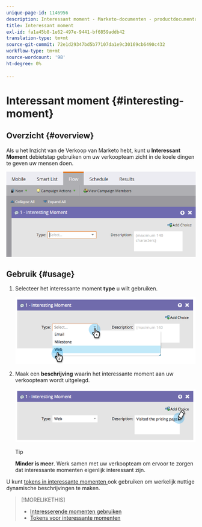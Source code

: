 ```yaml
---
unique-page-id: 1146956
description: Interessant moment - Marketo-documenten - productdocumentatie
title: Interessant moment
exl-id: fa1a45b8-1e62-497e-9441-bf6859addb42
translation-type: tm+mt
source-git-commit: 72e1d29347bd5b77107da1e9c30169cb6490c432
workflow-type: tm+mt
source-wordcount: '98'
ht-degree: 0%

---
```


# Interessant moment {#interesting-moment}

## Overzicht {#overview}

Als u het Inzicht van de Verkoop van Marketo hebt, kunt u **Interessant Moment** debietstap gebruiken om uw verkoopteam zicht in de koele dingen te geven uw mensen doen.

![](assets/image2016-1-27-11-3a0-3a21.png)

## Gebruik {#usage}

1. Selecteer het interessante moment **type** u wilt gebruiken.

   ![](assets/image2014-9-22-10-3a49-3a51.png)

1. Maak een **beschrijving** waarin het interessante moment aan uw verkoopteam wordt uitgelegd.

   ![](assets/image2014-9-22-10-3a49-3a55.png)

   >[!TIP]
   >
   >**Minder is meer**. Werk samen met uw verkoopteam om ervoor te zorgen dat interessante momenten eigenlijk interessant zijn.

U kunt [tokens in interessante momenten ](/help/marketo/product-docs/marketo-sales-insight/msi-for-salesforce/features/tabs-in-the-msi-panel/interesting-moments/tokens-for-interesting-moments.md) ook gebruiken om werkelijk nuttige dynamische beschrijvingen te maken.

>[!MORELIKETHIS]
>
>* [Interesserende momenten gebruiken](/help/marketo/product-docs/marketo-sales-insight/msi-for-salesforce/features/tabs-in-the-msi-panel/interesting-moments/using-interesting-moments.md)
>* [Tokens voor interessante momenten](/help/marketo/product-docs/marketo-sales-insight/msi-for-salesforce/features/tabs-in-the-msi-panel/interesting-moments/tokens-for-interesting-moments.md)

